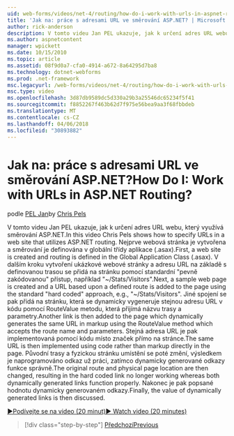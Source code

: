 ```yaml
---
uid: web-forms/videos/net-4/routing/how-do-i-work-with-urls-in-aspnet-routing
title: 'Jak na: práce s adresami URL ve směrování ASP.NET? | Microsoft Docs'
author: rick-anderson
description: V tomto videu Jan PEL ukazuje, jak k určení adres URL webu, který využívá směrování ASP.NET. Nejprve webová stránka je vytvořena a směrování je definována do hlavní knihy...
ms.author: aspnetcontent
manager: wpickett
ms.date: 10/15/2010
ms.topic: article
ms.assetid: 08f9d0a7-cfa0-4914-a672-8a64295d7ba8
ms.technology: dotnet-webforms
ms.prod: .net-framework
msc.legacyurl: /web-forms/videos/net-4/routing/how-do-i-work-with-urls-in-aspnet-routing
msc.type: video
ms.openlocfilehash: 3d87db9589dc5d330a29b3a25546dc65234f5f41
ms.sourcegitcommit: f8852267f463b62d7f975e56bea9aa3f68fbbdeb
ms.translationtype: MT
ms.contentlocale: cs-CZ
ms.lasthandoff: 04/06/2018
ms.locfileid: "30893882"
---
```

<a name="how-do-i-work-with-urls-in-aspnet-routing"></a><span data-ttu-id="0d363-105">Jak na: práce s adresami URL ve směrování ASP.NET?</span><span class="sxs-lookup"><span data-stu-id="0d363-105">How Do I: Work with URLs in ASP.NET Routing?</span></span>
====================
<span data-ttu-id="0d363-106">podle [PEL Jan](https://twitter.com/chrispels)</span><span class="sxs-lookup"><span data-stu-id="0d363-106">by [Chris Pels](https://twitter.com/chrispels)</span></span>

<span data-ttu-id="0d363-107">V tomto videu Jan PEL ukazuje, jak k určení adres URL webu, který využívá směrování ASP.NET.</span><span class="sxs-lookup"><span data-stu-id="0d363-107">In this video Chris Pels shows how to specify URLs in a web site that utilizes ASP.NET routing.</span></span> <span data-ttu-id="0d363-108">Nejprve webová stránka je vytvořena a směrování je definována v globální třídy aplikace (.asax).</span><span class="sxs-lookup"><span data-stu-id="0d363-108">First, a web site is created and routing is defined in the Global Application Class (.asax).</span></span> <span data-ttu-id="0d363-109">V dalším kroku vytvoření ukázkové webové stránky a adresu URL na základě s definovanou trasou se přidá na stránku pomocí standardní "pevně zakódovanou" přístup, například "~/Stats/Visitors".</span><span class="sxs-lookup"><span data-stu-id="0d363-109">Next, a sample web page is created and a URL based upon a defined route is added to the page using the standard "hard coded" approach, e.g., "~/Stats/Visitors".</span></span> <span data-ttu-id="0d363-110">Jiné spojení se pak přidá na stránku, která se dynamicky vygeneruje stejnou adresu URL v kódu pomocí RouteValue metodu, která přijímá názvu trasy a parametry.</span><span class="sxs-lookup"><span data-stu-id="0d363-110">Another link is then added to the page which dynamically generates the same URL in markup using the RouteValue method which accepts the route name and parameters.</span></span> <span data-ttu-id="0d363-111">Stejná adresa URL je pak implementovaná pomocí kódu místo značek přímo na stránce.</span><span class="sxs-lookup"><span data-stu-id="0d363-111">The same URL is then implemented using code rather than markup directly in the page.</span></span> <span data-ttu-id="0d363-112">Původní trasy a fyzickou stránku umístění se poté změní, výsledkem je naprogramováno odkaz už práci, zatímco dynamicky generované odkazy funkce správně.</span><span class="sxs-lookup"><span data-stu-id="0d363-112">The original route and physical page location are then changed, resulting in the hard coded link no longer working whereas both dynamically generated links function properly.</span></span> <span data-ttu-id="0d363-113">Nakonec je pak popsané hodnotu dynamicky generovaném odkazy.</span><span class="sxs-lookup"><span data-stu-id="0d363-113">Finally, the value of dynamically generated links is then discussed.</span></span>

[<span data-ttu-id="0d363-114">&#9654;Podívejte se na video (20 minut)</span><span class="sxs-lookup"><span data-stu-id="0d363-114">&#9654; Watch video (20 minutes)</span></span>](https://channel9.msdn.com/Blogs/ASP-NET-Site-Videos/how-do-i-work-with-urls-in-aspnet-routing)

> [!div class="step-by-step"]
> [<span data-ttu-id="0d363-115">Předchozí</span><span class="sxs-lookup"><span data-stu-id="0d363-115">Previous</span></span>](how-do-i-use-routing-with-aspnet-web-forms.md)
